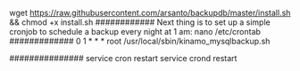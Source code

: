 
wget https://raw.githubusercontent.com/arsanto/backupdb/master/install.sh && chmod +x install.sh
############
Next thing is to set up a simple cronjob to schedule a backup every night at 1 am:
nano /etc/crontab
#############
0 1 * * * root /usr/local/sbin/kinamo_mysqlbackup.sh


###############
service cron restart
service crond restart
